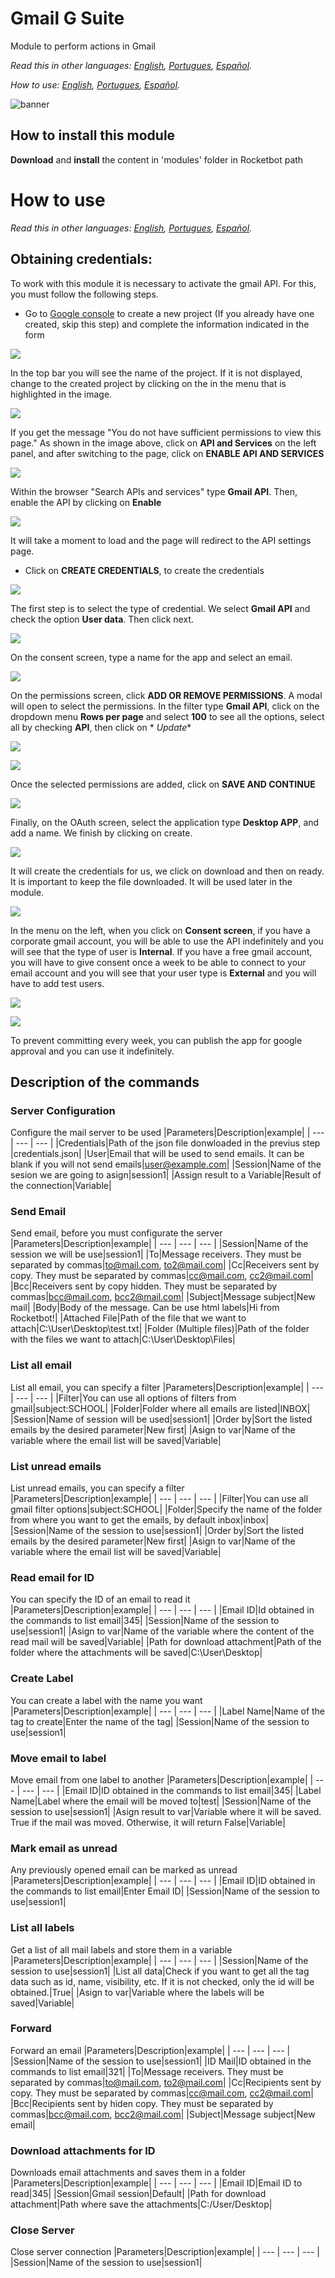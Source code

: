 # Gmail G Suite
  
Module to perform actions in Gmail

*Read this in other languages: [English](Manual_gmail_suite.md), [Portugues](Manual_gmail_suite.pr.md), [Español](Manual_gmail_suite.es.md).*

*How to use: [English](/docs/how_to_use.md), [Portugues](/docs/how_to_use.pr.md), [Español](/docs/how_to_use.es.md).*
  
![banner](/docs/imgs/Banner_gmail_suite.png)
## How to install this module
  
__Download__ and __install__ the content in 'modules' folder in Rocketbot path  


# How to use

*Read this in other languages: [English](how_to_use.md), [Portugues](how_to_use.pr.md), [Español](how_to_use.es.md).*

## Obtaining credentials:
To work with this module it is necessary to activate the gmail API. For this, you must follow the following steps.
* Go to [Google console](https://console.cloud.google.com/projectcreate?previousPage=%2Fhome%2Fdashboard%3Fproject%3Dprueba-312216%26hl%3Des&folder=&organizationId=777182023349&hl=es) to create a new project (If you already have one created, skip this step) and complete the information indicated in the form

![](imgs/proyectonuevo.png)

In the top bar you will see the name of the project. If it is not displayed, change to the created project by clicking on the in the menu that is highlighted in the image.

![](imgs/seleccionarproyecto.png)

If you get the message "You do not have sufficient permissions to view this page." As shown in the image above, click on **API and Services** on the left panel, and after switching to the page, click on **ENABLE API AND SERVICES**

![](imgs/habilitarapiyservicios.png)

Within the browser "Search APIs and services" type **Gmail API**. Then, enable the API by clicking on **Enable**

![](imgs/gamialapi.png)

It will take a moment to load and the page will redirect to the API settings page.

* Click on **CREATE CREDENTIALS**, to create the credentials

![](imgs/crearcredenciales.png)

The first step is to select the type of credential. We select **Gmail API** and check the option **User data**. Then click next.

![](imgs/tipocredencial.png)

On the consent screen, type a name for the app and select an email.

![](imgs/pantallaconsentimiento.png)

On the permissions screen, click **ADD OR REMOVE PERMISSIONS**. A modal will open to select the permissions. In the filter type **Gmail API**, click on the dropdown menu **Rows per page** and select **100** to see all the options, select all by checking **API**, then click on * *Update**

![](imgs/agregarpermisos.png)

![](imgs/actualizar.png)

Once the selected permissions are added, click on **SAVE AND CONTINUE**

![](imgs/guardarycontinuar.png)

Finally, on the OAuth screen, select the application type **Desktop APP**, and add a name. We finish by clicking on create.

![](imgs/oauth.png)

It will create the credentials for us, we click on download and then on ready. It is important to keep the file downloaded. It will be used later in the module.

![](imgs/descargar.png)

In the menu on the left, when you click on **Consent screen**, if you have a corporate gmail account, you will be able to use the API indefinitely and you will see that the type of user is **Internal**. If you have a free gmail account, you will have to give consent once a week to be able to connect to your email account and you will see that your user type is **External** and you will have to add test users.

![](imgs/interno.png)

![](imgs/externo.png)

To prevent committing every week, you can publish the app for google approval and you can use it indefinitely.



## Description of the commands

### Server Configuration
  
Configure the mail server to be used
|Parameters|Description|example|
| --- | --- | --- |
|Credentials|Path of the json file donwloaded in the previus step |credentials.json|
|User|Email that will be used to send emails. It can be blank if you will not send emails|user@example.com|
|Session|Name of the sesion we are going to asign|session1|
|Assign result to a Variable|Result of the connection|Variable|

### Send Email
  
Send email, before you must configurate the server
|Parameters|Description|example|
| --- | --- | --- |
|Session|Name of the session we will be use|session1|
|To|Message receivers. They must be separated by commas|to@mail.com, to2@mail.com|
|Cc|Receivers sent by copy. They must be separated by commas|cc@mail.com, cc2@mail.com|
|Bcc|Receivers sent by copy hidden. They must be separated by commas|bcc@mail.com, bcc2@mail.com|
|Subject|Message subject|New mail|
|Body|Body of the message. Can be use html labels|Hi from Rocketbot!|
|Attached File|Path of the file that we want to attach|C:\User\Desktop\test.txt|
|Folder (Multiple files)|Path of the folder with the files we want to attach|C:\User\Desktop\Files|

### List all email
  
List all email, you can specify a filter
|Parameters|Description|example|
| --- | --- | --- |
|Filter|You can use all options of filters from gmail|subject:SCHOOL|
|Folder|Folder where all emails are listed|INBOX|
|Session|Name of session will be used|session1|
|Order by|Sort the listed emails by the desired parameter|New first|
|Asign to var|Name of the variable where the email list will be saved|Variable|

### List unread emails
  
List unread emails, you can specify a filter
|Parameters|Description|example|
| --- | --- | --- |
|Filter|You can use all gmail filter options|subject:SCHOOL|
|Folder|Specify the name of the folder from where you want to get the emails, by default inbox|inbox|
|Session|Name of the session to use|session1|
|Order by|Sort the listed emails by the desired parameter|New first|
|Asign to var|Name of the variable where the email list will be saved|Variable|

### Read email for ID
  
You can specify the ID of an email to read it
|Parameters|Description|example|
| --- | --- | --- |
|Email ID|Id obtained in the commands to list email|345|
|Session|Name of the session to use|session1|
|Asign to var|Name of the variable where the content of the read mail will be saved|Variable|
|Path for download attachment|Path of the folder where the attachments will be saved|C:\User\Desktop|

### Create Label
  
You can create a label with the name you want
|Parameters|Description|example|
| --- | --- | --- |
|Label Name|Name of the tag to create|Enter the name of the tag|
|Session|Name of the session to use|session1|

### Move email to label
  
Move email from one label to another
|Parameters|Description|example|
| --- | --- | --- |
|Email ID|ID obtained in the commands to list email|345|
|Label Name|Label where the email will be moved to|test|
|Session|Name of the session to use|session1|
|Asign result to var|Variable where it will be saved. True if the mail was moved. Otherwise, it will return False|Variable|

### Mark email as unread
  
Any previously opened email can be marked as unread
|Parameters|Description|example|
| --- | --- | --- |
|Email ID|ID obtained in the commands to list email|Enter Email ID|
|Session|Name of the session to use|session1|

### List all labels
  
Get a list of all mail labels and store them in a variable
|Parameters|Description|example|
| --- | --- | --- |
|Session|Name of the session to use|session1|
|List all data|Check if you want to get all the tag data such as id, name, visibility, etc. If it is not checked, only the id will be obtained.|True|
|Asign to var|Variable where the labels will be saved|Variable|

### Forward
  
Forward an email
|Parameters|Description|example|
| --- | --- | --- |
|Session|Name of the session to use|session1|
|ID Mail|ID obtained in the commands to list email|321|
|To|Message receivers. They must be separated by commas|to@mail.com, to2@mail.com|
|Cc|Recipients sent by copy. They must be separated by commas|cc@mail.com, cc2@mail.com|
|Bcc|Recipients sent by hiden copy. They must be separated by commas|bcc@mail.com, bcc2@mail.com|
|Subject|Message subject|New email|

### Download attachments for ID
  
Downloads email attachments and saves them in a folder
|Parameters|Description|example|
| --- | --- | --- |
|Email ID|Email ID to read|345|
|Session|Gmail session|Default|
|Path for download attachment|Path where save the attachments|C:/User/Desktop|

### Close Server
  
Close server connection
|Parameters|Description|example|
| --- | --- | --- |
|Session|Name of the session to use|session1|
